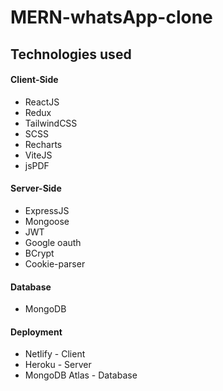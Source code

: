 # MERN-whatsApp-clone


## Technologies used
#### Client-Side
- ReactJS
- Redux
- TailwindCSS
- SCSS
- Recharts
- ViteJS
- jsPDF
#### Server-Side
- ExpressJS
- Mongoose
- JWT
- Google oauth
- BCrypt
- Cookie-parser
#### Database
- MongoDB
#### Deployment
- Netlify - Client
- Heroku - Server
- MongoDB Atlas - Database
